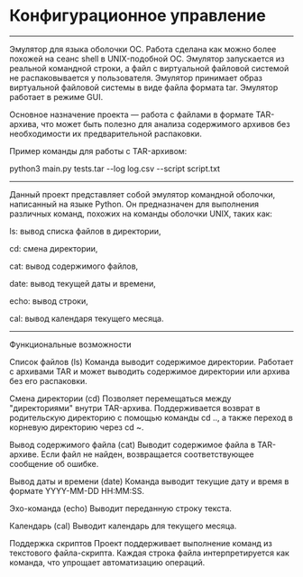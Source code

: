 # Конфигурационное управление
----------------------------------------------------------------------------------------------------------------------------------------------------------------------------------------------------------------------------

Эмулятор для языка оболочки ОС. Работа сделана как можно более похожей на сеанс shell в UNIX-подобной ОС.
Эмулятор запускается из реальной командной строки, а файл с
виртуальной файловой системой не распаковывается у пользователя.
Эмулятор принимает образ виртуальной файловой системы в виде файла формата
tar. Эмулятор работает в режиме GUI.

Основное назначение проекта — работа с файлами в формате TAR-архива, что может быть полезно для анализа содержимого архивов без необходимости их предварительной распаковки.

Пример команды для работы с TAR-архивом:

python3 main.py tests.tar --log log.csv --script script.txt

----------------------------------------------------------------------------------------------------------------------------------------------------------------------------------------------------------------------------
Данный проект представляет собой эмулятор командной оболочки, написанный на языке Python. Он предназначен для выполнения различных команд, похожих на команды оболочки UNIX, таких как:


ls: вывод списка файлов в директории,

cd: смена директории,

cat: вывод содержимого файлов,

date: вывод текущей даты и времени,

echo: вывод строки,

cal: вывод календаря текущего месяца.

----------------------------------------------------------------------------------------------------------------------------------------------------------------------------------------------------------------------------
Функциональные возможности

Список файлов (ls) Команда выводит содержимое директории. Работает с архивами TAR и может выводить содержимое директории или архива без его распаковки.

Смена директории (cd) Позволяет перемещаться между "директориями" внутри TAR-архива. Поддерживается возврат в родительскую директорию с помощью команды cd .., а также переход в корневую директорию через cd ~.

Вывод содержимого файла (cat) Выводит содержимое файла в TAR-архиве. Если файл не найден, возвращается соответствующее сообщение об ошибке.

Вывод даты и времени (date) Команда выводит текущие дату и время в формате YYYY-MM-DD HH:MM:SS.

Эхо-команда (echo) Выводит переданную строку текста.

Календарь (cal) Выводит календарь для текущего месяца.

Поддержка скриптов Проект поддерживает выполнение команд из текстового файла-скрипта. Каждая строка файла интерпретируется как команда, что упрощает автоматизацию операций.


